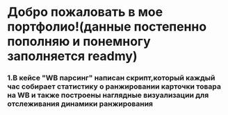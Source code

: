 
<h1>
  Добро пожаловать в мое портфолио!(данные постепенно пополняю и понемногу заполняется readmy)
  
### 1.В кейсе "WB парсинг" написан скрипт,который каждый час собирает статистику о ранжировании карточки товара на WB и также построены наглядные визуализации для отслеживания динамики ранжирования
